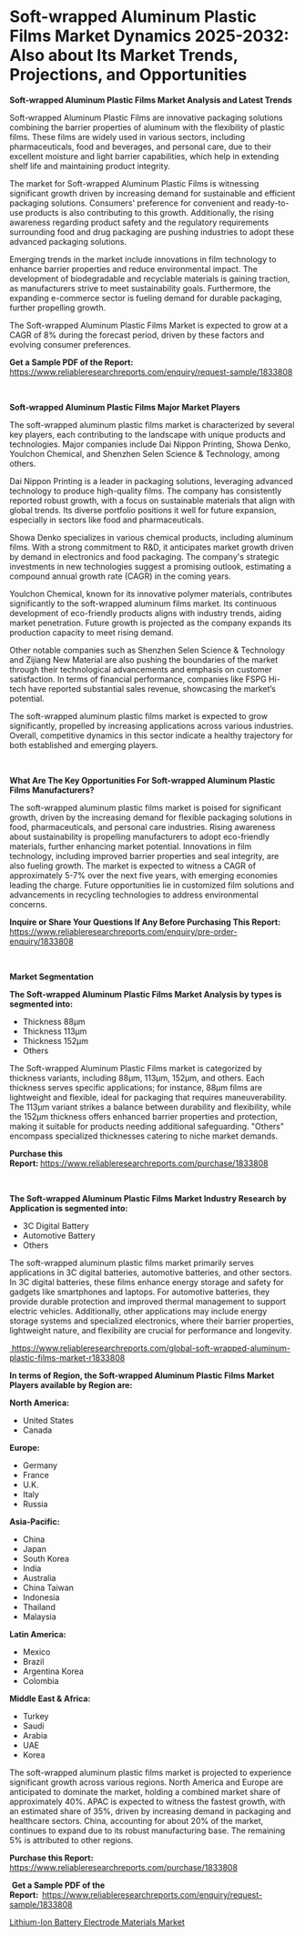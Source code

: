<p><h1>Soft-wrapped Aluminum Plastic Films Market Dynamics 2025-2032: Also about Its Market Trends, Projections, and Opportunities</h1></p><p><strong>Soft-wrapped Aluminum Plastic Films Market Analysis and Latest Trends</strong></p>
<p><p>Soft-wrapped Aluminum Plastic Films are innovative packaging solutions combining the barrier properties of aluminum with the flexibility of plastic films. These films are widely used in various sectors, including pharmaceuticals, food and beverages, and personal care, due to their excellent moisture and light barrier capabilities, which help in extending shelf life and maintaining product integrity.</p><p>The market for Soft-wrapped Aluminum Plastic Films is witnessing significant growth driven by increasing demand for sustainable and efficient packaging solutions. Consumers' preference for convenient and ready-to-use products is also contributing to this growth. Additionally, the rising awareness regarding product safety and the regulatory requirements surrounding food and drug packaging are pushing industries to adopt these advanced packaging solutions.</p><p>Emerging trends in the market include innovations in film technology to enhance barrier properties and reduce environmental impact. The development of biodegradable and recyclable materials is gaining traction, as manufacturers strive to meet sustainability goals. Furthermore, the expanding e-commerce sector is fueling demand for durable packaging, further propelling growth.</p><p>The Soft-wrapped Aluminum Plastic Films Market is expected to grow at a CAGR of 8% during the forecast period, driven by these factors and evolving consumer preferences.</p></p>
<p><strong>Get a Sample PDF of the Report:&nbsp;</strong> <a href="https://www.reliableresearchreports.com/enquiry/request-sample/1833808?utm_campaign=3214&utm_medium=2&utm_source=Github&utm_content=ia&utm_term=26032025&utm_id=soft-wrapped-aluminum-plastic-films">https://www.reliableresearchreports.com/enquiry/request-sample/1833808</a></p>
<p>&nbsp;</p>
<p><strong>Soft-wrapped Aluminum Plastic Films Major Market Players</strong></p>
<p><p>The soft-wrapped aluminum plastic films market is characterized by several key players, each contributing to the landscape with unique products and technologies. Major companies include Dai Nippon Printing, Showa Denko, Youlchon Chemical, and Shenzhen Selen Science & Technology, among others.</p><p>Dai Nippon Printing is a leader in packaging solutions, leveraging advanced technology to produce high-quality films. The company has consistently reported robust growth, with a focus on sustainable materials that align with global trends. Its diverse portfolio positions it well for future expansion, especially in sectors like food and pharmaceuticals.</p><p>Showa Denko specializes in various chemical products, including aluminum films. With a strong commitment to R&D, it anticipates market growth driven by demand in electronics and food packaging. The company's strategic investments in new technologies suggest a promising outlook, estimating a compound annual growth rate (CAGR) in the coming years.</p><p>Youlchon Chemical, known for its innovative polymer materials, contributes significantly to the soft-wrapped aluminum films market. Its continuous development of eco-friendly products aligns with industry trends, aiding market penetration. Future growth is projected as the company expands its production capacity to meet rising demand.</p><p>Other notable companies such as Shenzhen Selen Science & Technology and Zijiang New Material are also pushing the boundaries of the market through their technological advancements and emphasis on customer satisfaction. In terms of financial performance, companies like FSPG Hi-tech have reported substantial sales revenue, showcasing the market’s potential.</p><p>The soft-wrapped aluminum plastic films market is expected to grow significantly, propelled by increasing applications across various industries. Overall, competitive dynamics in this sector indicate a healthy trajectory for both established and emerging players.</p></p>
<p>&nbsp;</p>
<p><strong>What Are The Key Opportunities For Soft-wrapped Aluminum Plastic Films Manufacturers?</strong></p>
<p><p>The soft-wrapped aluminum plastic films market is poised for significant growth, driven by the increasing demand for flexible packaging solutions in food, pharmaceuticals, and personal care industries. Rising awareness about sustainability is propelling manufacturers to adopt eco-friendly materials, further enhancing market potential. Innovations in film technology, including improved barrier properties and seal integrity, are also fueling growth. The market is expected to witness a CAGR of approximately 5-7% over the next five years, with emerging economies leading the charge. Future opportunities lie in customized film solutions and advancements in recycling technologies to address environmental concerns.</p></p>
<p><strong>Inquire or Share Your Questions If Any Before Purchasing This Report:</strong> <a href="https://www.reliableresearchreports.com/enquiry/pre-order-enquiry/1833808?utm_campaign=3214&utm_medium=2&utm_source=Github&utm_content=ia&utm_term=26032025&utm_id=soft-wrapped-aluminum-plastic-films">https://www.reliableresearchreports.com/enquiry/pre-order-enquiry/1833808</a></p>
<p>&nbsp;</p>
<p><strong>Market Segmentation</strong></p>
<p><strong>The Soft-wrapped Aluminum Plastic Films Market Analysis by types is segmented into:</strong></p>
<p><ul><li>Thickness 88μm</li><li>Thickness 113μm</li><li>Thickness 152μm</li><li>Others</li></ul></p>
<p><p>The Soft-wrapped Aluminum Plastic Films market is categorized by thickness variants, including 88μm, 113μm, 152μm, and others. Each thickness serves specific applications; for instance, 88μm films are lightweight and flexible, ideal for packaging that requires maneuverability. The 113μm variant strikes a balance between durability and flexibility, while the 152μm thickness offers enhanced barrier properties and protection, making it suitable for products needing additional safeguarding. "Others" encompass specialized thicknesses catering to niche market demands.</p></p>
<p><strong>Purchase this Report:&nbsp;</strong><a href="https://www.reliableresearchreports.com/purchase/1833808?utm_campaign=3214&utm_medium=2&utm_source=Github&utm_content=ia&utm_term=26032025&utm_id=soft-wrapped-aluminum-plastic-films">https://www.reliableresearchreports.com/purchase/1833808</a></p>
<p>&nbsp;</p>
<p><strong>The Soft-wrapped Aluminum Plastic Films Market Industry Research by Application is segmented into:</strong></p>
<p><ul><li>3C Digital Battery</li><li>Automotive Battery</li><li>Others</li></ul></p>
<p><p>The soft-wrapped aluminum plastic films market primarily serves applications in 3C digital batteries, automotive batteries, and other sectors. In 3C digital batteries, these films enhance energy storage and safety for gadgets like smartphones and laptops. For automotive batteries, they provide durable protection and improved thermal management to support electric vehicles. Additionally, other applications may include energy storage systems and specialized electronics, where their barrier properties, lightweight nature, and flexibility are crucial for performance and longevity.</p></p>
<p><a href="https://www.reliableresearchreports.com/global-soft-wrapped-aluminum-plastic-films-market-r1833808?utm_campaign=3214&utm_medium=2&utm_source=Github&utm_content=ia&utm_term=26032025&utm_id=soft-wrapped-aluminum-plastic-films">&nbsp;https://www.reliableresearchreports.com/global-soft-wrapped-aluminum-plastic-films-market-r1833808</a></p>
<p><strong>In terms of Region, the Soft-wrapped Aluminum Plastic Films Market Players available by Region are:</strong></p>
<p>
    <p> <strong> North America: </strong>
        <ul>
            <li>United States</li>
            <li>Canada</li>
        </ul>
        </p> 
    <p> <strong> Europe: </strong>
        <ul>
            <li>Germany</li>
            <li>France</li>
            <li>U.K.</li>
            <li>Italy</li>
            <li>Russia</li>
        </ul>
        </p> 
    <p> <strong> Asia-Pacific: </strong>
        <ul>
            <li>China</li>
            <li>Japan</li>
            <li>South Korea</li>
            <li>India</li>
            <li>Australia</li>
            <li>China Taiwan</li>
            <li>Indonesia</li>
            <li>Thailand</li>
            <li>Malaysia</li>
        </ul>
        </p> 
    <p> <strong> Latin America: </strong>
        <ul>
            <li>Mexico</li>
            <li>Brazil</li>
            <li>Argentina Korea</li>
            <li>Colombia</li>
        </ul>
        </p> 
    <p> <strong> Middle East & Africa: </strong>
        <ul>
            <li>Turkey</li>
            <li>Saudi</li>
            <li>Arabia</li>
            <li>UAE</li>
            <li>Korea</li>
        </ul>
    </p>
    </p>
<p><p>The soft-wrapped aluminum plastic films market is projected to experience significant growth across various regions. North America and Europe are anticipated to dominate the market, holding a combined market share of approximately 40%. APAC is expected to witness the fastest growth, with an estimated share of 35%, driven by increasing demand in packaging and healthcare sectors. China, accounting for about 20% of the market, continues to expand due to its robust manufacturing base. The remaining 5% is attributed to other regions.</p></p>
<p><strong>Purchase this Report: </strong><a href="https://www.reliableresearchreports.com/purchase/1833808?utm_campaign=3214&utm_medium=2&utm_source=Github&utm_content=ia&utm_term=26032025&utm_id=soft-wrapped-aluminum-plastic-films">https://www.reliableresearchreports.com/purchase/1833808</a></p>
<p>&nbsp;<strong>Get a Sample PDF of the Report:&nbsp;&nbsp;</strong><a href="https://www.reliableresearchreports.com/enquiry/request-sample/1833808?utm_campaign=3214&utm_medium=2&utm_source=Github&utm_content=ia&utm_term=26032025&utm_id=soft-wrapped-aluminum-plastic-films">https://www.reliableresearchreports.com/enquiry/request-sample/1833808</a></p>
<p><strong></strong></p>
<p><p><a href="https://github.com/saeiddaemo/Market-Research-Report-List-1/blob/main/lithium-ion-battery-electrode-materials-market.md?utm_campaign=3214&utm_medium=2&utm_source=Github&utm_content=ia&utm_term=26032025&utm_id=soft-wrapped-aluminum-plastic-films">Lithium-Ion Battery Electrode Materials Market</a></p></p>